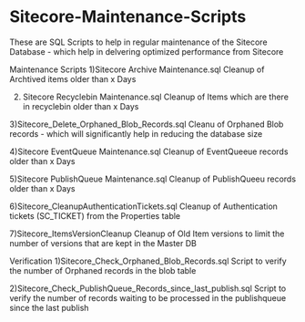 # Sitecore-Maintenance-Scripts
These are SQL Scripts to help in regular maintenance of the Sitecore Database - which help in delvering optimized performance from Sitecore

Maintenance Scripts
1)Sitecore Archive Maintenance.sql
Cleanup of Archtived items older than x Days

2) Sitecore Recyclebin Maintenance.sql
Cleanup of Items which are there in recyclebin older than x Days

3)Sitecore_Delete_Orphaned_Blob_Records.sql
Cleanu of Orphaned Blob records - which will significantly help in reducing the database size

4)Sitecore EventQueue Maintenance.sql
Cleanup of EventQueeue records older than x Days

5)Sitecore PublishQueue Maintenance.sql
Cleanup of PublishQueeu records older than x Days

6)Sitecore_CleanupAuthenticationTickets.sql
Cleanup of Authentication tickets (SC_TICKET) from the Properties table

7)Sitecore_ItemsVersionCleanup 
Cleanup of Old Item versions to limit the number of versions that are kept in the Master DB

Verification
1)Sitecore_Check_Orphaned_Blob_Records.sql
Script to verify the number of Orphaned records in the blob table

2)Sitecore_Check_PublishQueue_Records_since_last_publish.sql
Script to verify the number of records waiting to be processed in the publishqueue since the last publish
